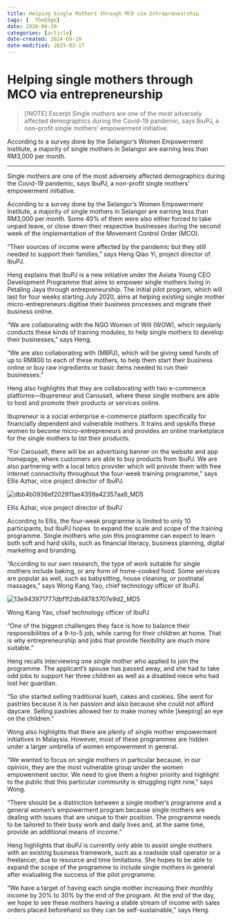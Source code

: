 ```yaml
---
title: Helping Single Mothers through MCO via Entrepreneurship
tags: [  TheEdge]
date: 2020-06-29
categories: [article]
date-created: 2024-09-10
date-modified: 2025-03-17
---
```


# Helping single mothers through MCO via entrepreneurship

> [!NOTE] Excerpt
> Single mothers are one of the most adversely affected demographics during the Covid-19 pandemic, says IbuPJ, a non-profit single mothers’ empowerment initiative.

According to a survey done by the Selangor’s Women Empowerment Institute, a majority of single mothers in Selangor are earning less than RM3,000 per month.

---

Single mothers are one of the most adversely affected demographics during the Covid-19 pandemic, says IbuPJ, a non-profit single mothers’ empowerment initiative.

According to a survey done by the Selangor’s Women Empowerment Institute, a majority of single mothers in Selangor are earning less than RM3,000 per month. Some 40% of them were also either forced to take unpaid leave, or close down their respective businesses during the second week of the implementation of the Movement Control Order (MCO).

“Their sources of income were affected by the pandemic but they still needed to support their families,” says Heng Qiao Yi, project director of IbuPJ.

Heng explains that IbuPJ is a new initiative under the Axiata Young CEO Development Programme that aims to empower single mothers living in Petaling Jaya through entrepreneurship. The initial pilot program, which will last for four weeks starting July 2020, aims at helping existing single mother micro-entrepreneurs digitise their business processes and migrate their business online.

“We are collaborating with the NGO Women of Will (WOW), which regularly conducts these kinds of training modules, to help single mothers to develop their businesses,” says Heng.

“We are also collaborating with (MBPJ), which will be giving seed funds of up to RM800 to each of these mothers, to help them start their business online or buy raw ingredients or basic items needed to run their businesses.”

Heng also highlights that they are collaborating with two e-commerce platforms—Ibupreneur and Carousell, where these single mothers are able to host and promote their products or services online.

Ibupreneur is a social enterprise e-commerce platform specifically for financially dependent and vulnerable mothers. It trains and upskills these women to become micro-entrepreneurs and provides an online marketplace for the single mothers to list their products.

“For Carousell, there will be an advertising banner on the website and app homepage, where customers are able to buy products from IbuPJ. We are also partnering with a local telco provider which will provide them with free internet connectivity throughout the four-week training programme,” says Ellis Azhar, vice project director of IbuPJ.

![dbb4b0936ef202911ae4359a42357aa9_MD5](/media/dbb4b0936ef202911ae4359a42357aa9_MD5.jpg)

Ellis Azhar, vice project director of IbuPJ

According to Ellis, the four-week programme is limited to only 10 participants, but IbuPJ hopes  to expand the scale and scope of the training programme. Single mothers who join this programme can expect to learn both soft and hard skills, such as financial literacy, business planning, digital marketing and branding.

“According to our own research, the type of work suitable for single mothers include baking, or any form of home-cooked food. Some services are popular as well, such as babysitting, house cleaning, or postnatal massages,” says Wong Kang Yao, chief technology officer of IbuPJ.

![13e943971777dbf1f2db48783707e9d2_MD5](/media/13e943971777dbf1f2db48783707e9d2_MD5.jpg)

Wong Kang Yao, chief technology officer of IbuPJ

“One of the biggest challenges they face is how to balance their responsibilities of a 9-to-5 job, while caring for their children at home. That is why entrepreneurship and jobs that provide flexibility are much more suitable.”

Heng recalls interviewing one single mother who applied to join the programme. The applicant’s spouse has passed away, and she had to take odd jobs to support her three children as well as a disabled niece who had lost her guardian.

“So she started selling traditional kueh, cakes and cookies. She went for pastries because it is her passion and also because she could not afford daycare. Selling pastries allowed her to make money while \[keeping\] an eye on the children.”

Wong also highlights that there are plenty of single mother empowerment initiatives in Malaysia. However, most of these programmes are hidden under a larger umbrella of women empowerment in general.

“We wanted to focus on single mothers in particular because, in our opinion, they are the most vulnerable group under the women empowerment sector. We need to give them a higher priority and highlight to the public that this particular community is struggling right now,” says Wong.

“There should be a distinction between a single mother’s programme and a general women’s empowerment program because single mothers are dealing with issues that are unique to their position. The programme needs to be tailored to their busy work and daily lives and, at the same time, provide an additional means of income.”

Heng highlights that ibuPJ is currently only able to assist single mothers with an existing business framework, such as a roadside stall operator or a freelancer, due to resource and time limitations. She hopes to be able to expand the scope of the programme to include single mothers in general after evaluating the success of the pilot programme.

“We have a target of having each single mother increasing their monthly income by 20% to 30% by the end of the program. At the end of the day, we hope to see these mothers having a stable stream of income with sales orders placed beforehand so they can be self-sustainable,” says Heng.
